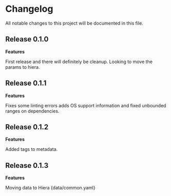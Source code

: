 # Changelog

All notable changes to this project will be documented in this file.

## Release 0.1.0

**Features**

First release and there will definitely be cleanup.  Looking to move the params to hiera.

## Release 0.1.1

**Features**

Fixes some linting errors adds OS support information and fixed unbounded ranges on dependencies.

## Release 0.1.2

**Features**

Added tags to metadata.

## Release 0.1.3

**Features**

Moving data to Hiera {data/common.yaml}